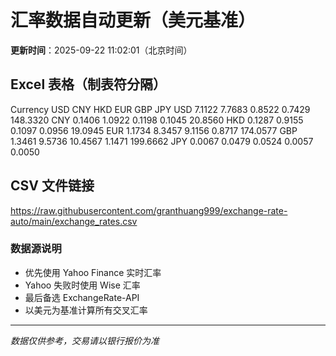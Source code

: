 # 汇率数据自动更新（美元基准）

**更新时间**：2025-09-22 11:02:01（北京时间）

## Excel 表格（制表符分隔）

Currency	USD	CNY	HKD	EUR	GBP	JPY
USD		7.1122	7.7683	0.8522	0.7429	148.3320
CNY	0.1406		1.0922	0.1198	0.1045	20.8560
HKD	0.1287	0.9155		0.1097	0.0956	19.0945
EUR	1.1734	8.3457	9.1156		0.8717	174.0577
GBP	1.3461	9.5736	10.4567	1.1471		199.6662
JPY	0.0067	0.0479	0.0524	0.0057	0.0050	

## CSV 文件链接

https://raw.githubusercontent.com/granthuang999/exchange-rate-auto/main/exchange_rates.csv

### 数据源说明
- 优先使用 Yahoo Finance 实时汇率
- Yahoo 失败时使用 Wise 汇率
- 最后备选 ExchangeRate-API
- 以美元为基准计算所有交叉汇率

---
*数据仅供参考，交易请以银行报价为准*